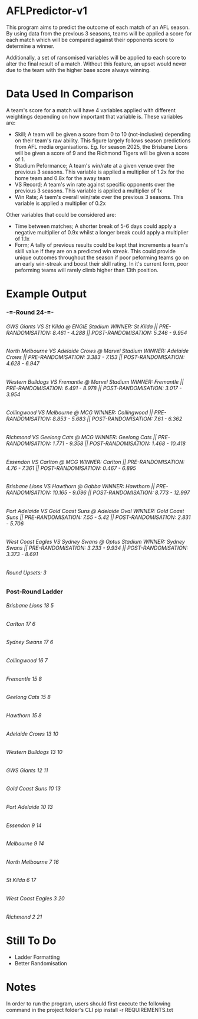 # AFLPredictor-v1
This program aims to predict the outcome of each match of an AFL season. By using data from the previous 3 seasons, teams will be applied a score for each match which will be compared against their opponents score to determine a winner. 

Additionally, a set of ransomised variables will be applied to each score to alter the final result of a match. Without this feature, an upset would never due  to the team with the higher base score always winning.

# Data Used In Comparison

<p>A team's score for a match will have 4 variables applied with different weightings depending on how important that variable is. These variables are:

* Skill; A team will be given a score from 0 to 10 (not-inclusive) depending on their team's raw ability. This figure largely follows season predictions from AFL media organisations. Eg. for season 2025, the Brisbane Lions will be given a score of 9 and the Richmond Tigers will be given a score of 1.
* Stadium Peformance; A team's win/rate at a given venue over the previous 3 seasons. This variable is applied a multiplier of 1.2x for the home team and 0.8x for the away team
* VS Record; A team's win rate against specific opponents over the previous 3 seasons. This variable is applied a multiplier of 1x
* Win Rate; A taem's overall win/rate over the previous 3 seasons. This variable is applied a multiplier of 0.2x

Other variables that could be considered are:

* Time between matches; A shorter break of 5-6 days could apply a negative multiplier of 0.9x whilst a longer break could apply a multiplier of 1.1x
* Form; A tally of previous results could be kept that increments a team's skill value if they are on a predicted win streak. This could provide unique outcomes throughout the season if poor peforming teams go on an early win-streak and boost their skill rating. In it's current form, poor peforming teams will rarely climb higher than 13th position.</p>

# Example Output

<h3>-=-Round 24-=-</h3>

<h6>GWS Giants  VS  St Kilda  @  ENGIE Stadium  WINNER:  St Kilda || PRE-RANDOMISATION:  8.461 - 4.288 || POST-RANDOMISATION:  5.246 - 9.954</h6>
<h6>North Melbourne  VS  Adelaide Crows  @  Marvel Stadium  WINNER:  Adelaide Crows || PRE-RANDOMISATION:  3.383 - 7.153 || POST-RANDOMISATION:  4.628 - 6.947</h6>
<h6>Western Bulldogs  VS  Fremantle  @  Marvel Stadium  WINNER:  Fremantle || PRE-RANDOMISATION:  6.491 - 8.978 || POST-RANDOMISATION:  3.017 - 3.954</h6>
<h6>Collingwood  VS  Melbourne  @  MCG  WINNER:  Collingwood || PRE-RANDOMISATION:  8.853 - 5.683 || POST-RANDOMISATION:  7.61 - 6.362</h6>
<h6>Richmond  VS  Geelong Cats  @  MCG  WINNER:  Geelong Cats || PRE-RANDOMISATION:  1.771 - 9.358 || POST-RANDOMISATION:  1.468 - 10.418</h6>
<h6>Essendon  VS  Carlton  @  MCG  WINNER:  Carlton || PRE-RANDOMISATION:  4.76 - 7.361 || POST-RANDOMISATION:  0.467 - 6.895</h6>
<h6>Brisbane Lions  VS  Hawthorn  @  Gabba  WINNER:  Hawthorn || PRE-RANDOMISATION:  10.165 - 9.096 || POST-RANDOMISATION:  8.773 - 12.997</h6>
<h6>Port Adelaide  VS  Gold Coast Suns  @  Adelaide Oval  WINNER:  Gold Coast Suns || PRE-RANDOMISATION:  7.55 - 5.42 || POST-RANDOMISATION:  2.831 - 5.706</h6>
<h6>West Coast Eagles  VS  Sydney Swans  @  Optus Stadium  WINNER:  Sydney Swans || PRE-RANDOMISATION:  3.233 - 9.934 || POST-RANDOMISATION:  3.373 - 8.691</h6>

<h6>Round Upsets:  3</h6>

<h3>Post-Round Ladder</h3>

<h6>Brisbane Lions 18 5</h6>
<h6>Carlton 17 6</h6>
<h6>Sydney Swans 17 6</h6>
<h6>Collingwood 16 7</h6>
<h6>Fremantle 15 8</h6>
<h6>Geelong Cats 15 8</h6>
<h6>Hawthorn 15 8</h6>
<h6>Adelaide Crows 13 10</h6>
<h6>Western Bulldogs 13 10</h6>
<h6>GWS Giants 12 11</h6>
<h6>Gold Coast Suns 10 13</h6>
<h6>Port Adelaide 10 13</h6>
<h6>Essendon 9 14</h6>
<h6>Melbourne 9 14</h6>
<h6>North Melbourne 7 16</h6>
<h6>St Kilda 6 17</h6>
<h6>West Coast Eagles 3 20</h6>
<h6>Richmond 2 21</h6>

# Still To Do

* Ladder Formatting
* Better Randomisation

# Notes

In order to run the program, users should first execute the following command in the project folder's CLI
pip install -r REQUIREMENTS.txt
